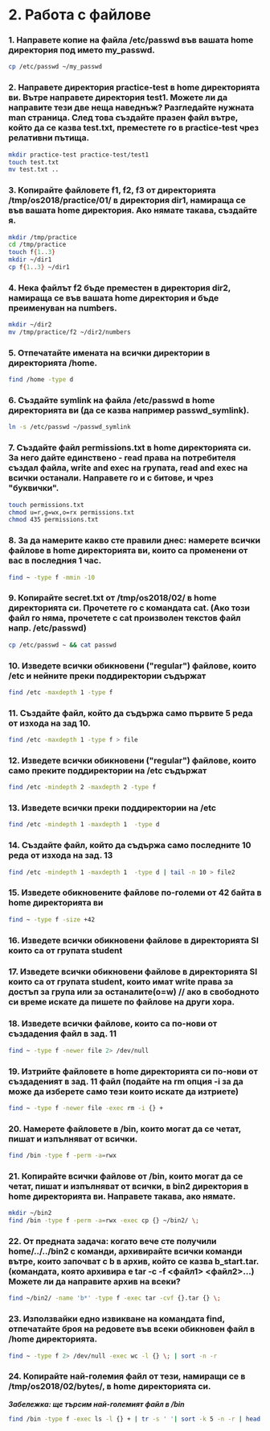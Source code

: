 # 2. Работа с файлове

### 1. Направете копие на файла /etc/passwd във вашата home директория под името my_passwd.
```bash
cp /etc/passwd ~/my_passwd
```

### 2. Направете директория practice-test в home директорията ви. Вътре направете директория test1. Можете ли да направите тези две неща наведнъж? Разгледайте нужната man страница. След това създайте празен файл вътре, който да се казва test.txt, преместете го в practice-test чрез релативни пътища.
```bash
mkdir practice-test practice-test/test1
touch test.txt
mv test.txt ..
```

### 3. Копирайте файловете f1, f2, f3 от директорията /tmp/os2018/practice/01/ в директория dir1, намираща се във вашата home директория. Ако нямате такава, създайте я.
```bash
mkdir /tmp/practice
cd /tmp/practice
touch f{1..3}
mkdir ~/dir1
cp f{1..3} ~/dir1
```

### 4. Нека файлът f2 бъде преместен в директория dir2, намираща се във вашата home директория и бъде преименуван на numbers.
```bash
mkdir ~/dir2
mv /tmp/practice/f2 ~/dir2/numbers
```

### 5. Отпечатайте имената на всички директории в директорията /home.
```bash
find /home -type d
```

### 6. Създайте symlink на файла /etc/passwd в home директорията ви (да се казва например passwd_symlink).
```bash
ln -s /etc/passwd ~/passwd_symlink
```

### 7. Създайте файл permissions.txt в home директорията си. За него дайте единствено - read права на потребителя създал файла, write and exec на групата, read and exec на всички останали. Направете го и с битове, и чрез "буквички".
```bash
touch permissions.txt
chmod u=r,g=wx,o=rx permissions.txt
chmod 435 permissions.txt
```

### 8. За да намерите какво сте правили днес: намерете всички файлове в home директорията ви, които са променени от вас в последния 1 час.
```bash
find ~ -type f -mmin -10
```

### 9. Копирайте secret.txt от /tmp/os2018/02/ в home директорията си. Прочетете го с командата cat. (Ако този файл го няма, прочетете с cat произволен текстов файл напр. /etc/passwd)
```bash
cp /etc/passwd ~ && cat passwd
```

### 10. Изведете всички обикновени ("regular") файлове, които /etc и нейните преки поддиректории съдържат
```bash
find /etc -maxdepth 1 -type f
```

### 11. Създайте файл, който да съдържа само първите 5 реда от изхода на зад 10.
```bash
find /etc -maxdepth 1 -type f > file
```

### 12. Изведете всички обикновени ("regular") файлове, които само преките поддиректории на /etc съдържат
```bash
find /etc -mindepth 2 -maxdepth 2 -type f
```

### 13. Изведете всички преки поддиректории на /etc
```bash
find /etc -mindepth 1 -maxdepth 1  -type d
```

### 14. Създайте файл, който да съдържа само последните 10 реда от изхода на зад. 13
```bash
find /etc -mindepth 1 -maxdepth 1  -type d | tail -n 10 > file2
```

### 15. Изведете обикновените файлове по-големи от 42 байта в home директорията ви
```bash
find ~ -type f -size +42
```

### 16. Изведете всички обикновени файлове в директорията SI които са от групата student

### 17. Изведете всички обикновени файлове в директорията SI които са от групата student, които имат write права за достъп за група или за останалите(o=w) // ако в свободното си време искате да пишете по файлове на други хора.

### 18. Изведете всички файлове, които са по-нови от създадения файл в зад. 11
```bash
find ~ -type f -newer file 2> /dev/null
```

### 19. Изтрийте файловете в home директорията си по-нови от създаденият в зад. 11 файл (подайте на rm опция -i за да може да изберете само тези които искате да изтриете)
```bash
find ~ -type f -newer file -exec rm -i {} +
```

### 20. Намерете файловете в /bin, които могат да се четат, пишат и изпълняват от всички.
```bash
find /bin -type f -perm -a=rwx
```

### 21. Копирайте всички файлове от /bin, които могат да се четат, пишат и изпълняват от всички, в bin2 директория в home директорията ви. Направете такава, ако нямате.
```bash
mkdir ~/bin2
find /bin -type f -perm -a=rwx -exec cp {} ~/bin2/ \;
```

### 22. От предната задача: когато вече сте получили home/../../bin2 с команди, архивирайте всички команди вътре, които започват с b в архив, който се казва b_start.tar. (командата, която архивира е tar -c -f <файл1> <файл2>...) Можете ли да направите архив на всеки?
```bash
find ~/bin2/ -name 'b*' -type f -exec tar -cvf {}.tar {} \;
```

### 23. Използвайки едно извикване на командата find, отпечатайте броя на редовете във всеки обикновен файл в /home директорията.
```bash
find ~ -type f 2> /dev/null -exec wc -l {} \; | sort -n -r
```

### 24. Копирайте най-големия файл от тези, намиращи се в /tmp/os2018/02/bytes/, в home директорията си.
***Забележка: ще търсим най-големият файл в /bin***
```bash
find /bin -type f -exec ls -l {} + | tr -s ' '| sort -k 5 -n -r | head -n 1 | cut -d ' ' -f 9 | xargs -I{} cp {} ~
```

